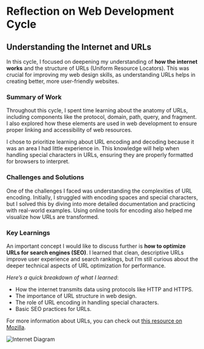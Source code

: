 # Reflection on Web Development Cycle

## Understanding the Internet and URLs

In this cycle, I focused on deepening my understanding of **how the internet works** and the structure of URLs (Uniform Resource Locators). This was crucial for improving my web design skills, as understanding URLs helps in creating better, more user-friendly websites.

### Summary of Work
Throughout this cycle, I spent time learning about the anatomy of URLs, including components like the protocol, domain, path, query, and fragment. I also explored how these elements are used in web development to ensure proper linking and accessibility of web resources. 

I chose to prioritize learning about URL encoding and decoding because it was an area I had little experience in. This knowledge will help when handling special characters in URLs, ensuring they are properly formatted for browsers to interpret.

### Challenges and Solutions
One of the challenges I faced was understanding the complexities of URL encoding. Initially, I struggled with encoding spaces and special characters, but I solved this by diving into more detailed documentation and practicing with real-world examples. Using online tools for encoding also helped me visualize how URLs are transformed.

### Key Learnings
An important concept I would like to discuss further is **how to optimize URLs for search engines (SEO)**. I learned that clean, descriptive URLs improve user experience and search rankings, but I’m still curious about the deeper technical aspects of URL optimization for performance.

*Here’s a quick breakdown of what I learned*:
- How the internet transmits data using protocols like HTTP and HTTPS.
- The importance of URL structure in web design.
- The role of URL encoding in handling special characters.
- Basic SEO practices for URLs.

For more information about URLs, you can check out [this resource on Mozilla](https://developer.mozilla.org/en-US/docs/Learn/Common_questions/What_is_a_URL).

![Internet Diagram](https://www.google.com/url?sa=i&url=https%3A%2F%2Fmbrjournal.com%2F2022%2F08%2F14%2Fa-brief-history-of-the-internet-and-the-world-wide-web%2F&psig=AOvVaw2YlzUkSLNkQ_sY6dTCi0p6&ust=1726162676736000&source=images&cd=vfe&opi=89978449&ved=0CBQQjRxqFwoTCKiJh563u4gDFQAAAAAdAAAAABAE)

